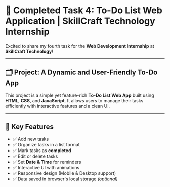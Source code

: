 # 🌟 Completed Task 4: To-Do List Web Application | SkillCraft Technology Internship

Excited to share my fourth task for the **Web Development Internship** at **SkillCraft Technology**!

---

## 🗂️ Project: A Dynamic and User-Friendly To-Do App

This project is a simple yet feature-rich **To-Do List Web App** built using **HTML**, **CSS**, and **JavaScript**. It allows users to manage their tasks efficiently with interactive features and a clean UI.

---

## 📌 Key Features

- ✅ Add new tasks  
- ✅ Organize tasks in a list format  
- ✅ Mark tasks as **completed**  
- ✅ Edit or delete tasks  
- ✅ Set **Date & Time** for reminders  
- ✅ Interactive UI with animations  
- ✅ Responsive design (Mobile & Desktop support)  
- ✅ Data saved in browser's local storage *(optional)*
